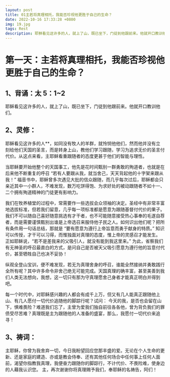 ```yaml
---
layout: post
title: 01主若将真理相托，我能否珍视他更胜于自己的生命？
date: 2022-10-16 17:33:28 +0800
img: 19.jpg
tags: Rest
description: 耶稣看见这许多的人，就上了山，既已坐下，门徒到他跟前来。他就开口教训他们。<br><br>太 5:1-2
---
```

# 第一天：主若将真理相托，我能否珍视他更胜于自己的生命？

## 1、背诵：太 5：1~2
​        耶稣看见这许多的人，就上了山，既已坐下，门徒到他跟前来。他就开口教训他们。    

 

## 2、灵修：

​     耶稣看见这许多的人**，如同没有牧人的羊群，就怜悯他他们，然而他并没有立刻给他们天国的圣言，而是转身上山，教他们学习跟随，学习为追求无价的圣言付代价。从这点来看，主耶稣看重跟随者的态度更甚于他们的智能与理性。

​       当耶稣要开始他整个的天国事工，他先是花时间甄别一群勇敢的殉道者，也就是在后来他不断重复的呼召 “若有人要跟从我，就当舍己，天天背起他的十字架来跟从我！” 福音书中，耶稣曾多次遇见大批的信众跟随，而几乎每次过后，耶稣都会只亲近其中一小群人，不难发现，数万吃饼得饱、为求好处的被动跟随者不如十一、二个拥有殉道精神的门徒更有影响力。

​       我们在牧养植堂的过程中，常需要作一些选拔会众领袖的决定。圣经中有非常丰富地选拔标准，但若我们留意，几乎每一项标准都是愿意为跟随基督付代价的果子。我们不可以随自己喜好随意挑选有才干者，也不可能随意接受热心事奉的毛遂自荐者，而是需要谨慎甄别出谁是上帝选召来服侍他子民之人。如何识出他们呢？把所有条件用一句话总结，那就是 “要有愿意为遵行上帝旨意而勇于献身的特质。” 知识可以传授，才干可以习得，而惟独面对真理的态度，惟上帝的灵感召才能发生。 正如耶稣说，“若不是差我来的父吸引人，就没有能到我这里来。” 为此，省察我们有无神圣的呼召最直白的方式，是问自己是否被天父吸引愿意为遵行他的旨意付代价，甚至牺牲自己也决不妥协！

​       纵观全登山宝训，便不难发现，若无为真理舍身的呼召，谁能全然接纳并勇敢践行全所有呢？其中许多命令非舍己绝无可能完成。天国真理的确丰富，甚至美善到我们人类无法想向，我想，这一切只有那为守真理愿舍己身者才能真正明白并得到吧。

​       每一个时代中，对耶稣感兴趣的人都会有成千上万，但又有几人能真正跟随他上山、有几人愿付一切代价追随他的脚踪行呢？试问： 今天的我，是否也会留在山下，惧难畏险？难道我们忘了，主曾为爱我们独自前往各各他，曾为背负我们的罪债受尽苦难？真理既是主为跟随他的人准备的盛宴，那么，我愿付一切代价来追寻！  

 

## 3、祷词：

​        主耶稣，你曾为我舍弃一切，今日我盼望回应您那丰盛的爱。无论在个人生命的更新、还是家庭的建造、亦或是教会侍奉、还有其他任何场合中任何事上任何人面前，渴望你指教我真理，我便奋力跟随你的脚踪行，不计代价、不畏险难，使身边的人藉我认识您。 主，再次谢谢你将真理赐予我们，奉耶稣的名祷告，阿们！